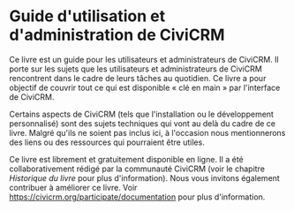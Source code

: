 
Guide d'utilisation et d'administration de CiviCRM
====================================

Ce livre est un guide pour les utilisateurs et administrateurs de CiviCRM. Il porte sur les sujets que les utilisateurs et administrateurs de CiviCRM rencontrent dans le cadre de leurs tâches au quotidien. Ce livre a pour objectif de couvrir tout ce qui est disponible « clé en main » par l'interface de CiviCRM.

Certains aspects de CiviCRM (tels que l'installation ou le développement personnalisé) sont des sujets techniques qui vont au delà du cadre de ce livre. Malgré qu'ils ne soient pas inclus ici, à l'occasion nous mentionnerons des liens ou des ressources qui pourraient être utiles.

Ce livre est librement et gratuitement disponible en ligne. Il a été collaborativement rédigé par la communauté CiviCRM (voir le chapitre *Historique du livre* pour plus d'information). Nous vous invitons également contribuer à améliorer ce livre. Voir 
https://civicrm.org/participate/documentation pour plus d'information. 
